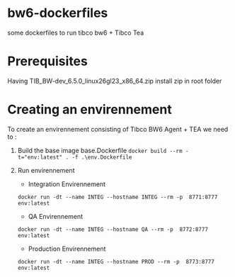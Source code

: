 # bw6-dockerfiles
some dockerfiles to run tibco bw6 + Tibco Tea



# Prerequisites
Having TIB_BW-dev_6.5.0_linux26gl23_x86_64.zip install zip in  root folder



# Creating an envirennement
To create an envirennement consisting of Tibco BW6 Agent + TEA we need to :
  1. Build the base image base.Dockerfile
  ```docker build --rm -t="env:latest" . -f .\env.Dockerfile```
  2.  Run envirennement 
      - Integration Envirennement
      
      ```docker run -dt --name INTEG --hostname INTEG --rm -p  8771:8777 env:latest```
      - QA Envirennement 
      
      ```docker run -dt --name INTEG --hostname QA --rm -p  8772:8777 env:latest```
     
      - Production Envirennement
      
      ```docker run -dt --name INTEG --hostname PROD --rm -p  8773:8777 env:latest```
